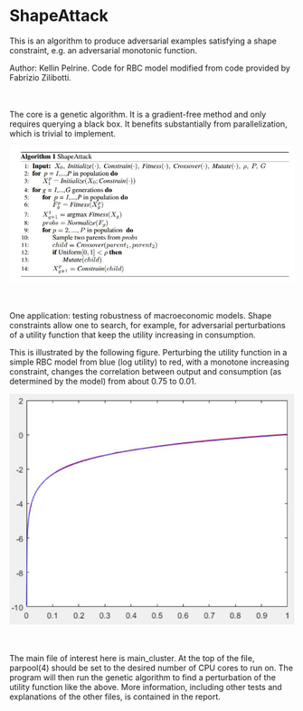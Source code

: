 # ShapeAttack
This is an algorithm to produce adversarial examples satisfying a shape constraint, e.g. an adversarial monotonic function.

Author: Kellin Pelrine. Code for RBC model modified from code provided by Fabrizio Zilibotti.

<br/><br/>
The core is a genetic algorithm. It is a gradient-free method and only requires querying a black box. It benefits substantially from parallelization, which is trivial to implement.

![image](https://github.com/kellinpelrine/ShapeAttack/blob/master/Algorithm.JPG)

<br/><br/>
One application: testing robustness of macroeconomic models. Shape constraints allow one to search, for example, for adversarial perturbations of a utility function that keep the utility increasing in consumption. 

This is illustrated by the following figure. Perturbing the utility function in a simple RBC model from blue (log utility) to red, with a monotone increasing constraint, changes the correlation between output and consumption (as determined by the model) from about 0.75 to 0.01. 

![image](https://github.com/kellinpelrine/ShapeAttack/blob/master/Utility_Perturbation.JPG)

<br/><br/>
The main file of interest here is main_cluster. At the top of the file, parpool(4) should be set to the desired number of CPU cores to run on. The program will then run the genetic algorithm to find a perturbation of the utility function like the above. More information, including other tests and explanations of the other files, is contained in the report.
